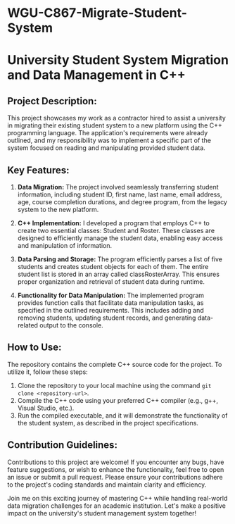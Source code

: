 # WGU-C867-Migrate-Student-System

# **University Student System Migration and Data Management in C++**

## **Project Description:**

This project showcases my work as a contractor hired to assist a university in migrating their existing student system to a new platform using the C++ programming language. The application's requirements were already outlined, and my responsibility was to implement a specific part of the system focused on reading and manipulating provided student data.

## **Key Features:**

1. **Data Migration:** The project involved seamlessly transferring student information, including student ID, first name, last name, email address, age, course completion durations, and degree program, from the legacy system to the new platform.

2. **C++ Implementation:** I developed a program that employs C++ to create two essential classes: Student and Roster. These classes are designed to efficiently manage the student data, enabling easy access and manipulation of information.

3. **Data Parsing and Storage:** The program efficiently parses a list of five students and creates student objects for each of them. The entire student list is stored in an array called classRosterArray. This ensures proper organization and retrieval of student data during runtime.

4. **Functionality for Data Manipulation:** The implemented program provides function calls that facilitate data manipulation tasks, as specified in the outlined requirements. This includes adding and removing students, updating student records, and generating data-related output to the console.

## **How to Use:**

The repository contains the complete C++ source code for the project. To utilize it, follow these steps:

1. Clone the repository to your local machine using the command `git clone <repository-url>`.
2. Compile the C++ code using your preferred C++ compiler (e.g., g++, Visual Studio, etc.).
3. Run the compiled executable, and it will demonstrate the functionality of the student system, as described in the project specifications.

## **Contribution Guidelines:**

Contributions to this project are welcome! If you encounter any bugs, have feature suggestions, or wish to enhance the functionality, feel free to open an issue or submit a pull request. Please ensure your contributions adhere to the project's coding standards and maintain clarity and efficiency.

Join me on this exciting journey of mastering C++ while handling real-world data migration challenges for an academic institution. Let's make a positive impact on the university's student management system together!
